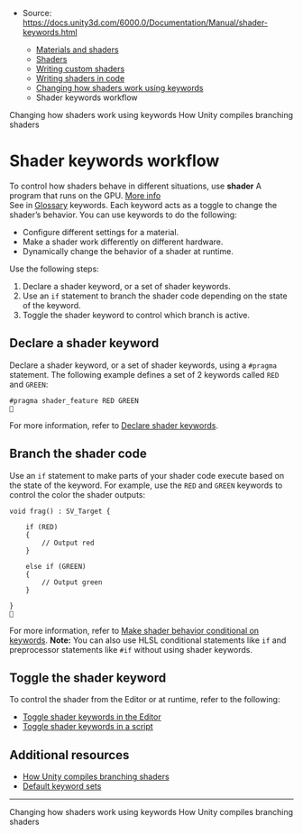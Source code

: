 * Source: https://docs.unity3d.com/6000.0/Documentation/Manual/shader-keywords.html

  * [Materials and shaders](https://docs.unity3d.com/6000.0/Documentation/Manual/materials-and-shaders.html)
  * [Shaders](https://docs.unity3d.com/6000.0/Documentation/Manual/Shaders.html)
  * [Writing custom shaders](https://docs.unity3d.com/6000.0/Documentation/Manual/writing-custom-shaders.html)
  * [Writing shaders in code](https://docs.unity3d.com/6000.0/Documentation/Manual/shader-writing.html)
  * [Changing how shaders work using keywords](https://docs.unity3d.com/6000.0/Documentation/Manual/SL-MultipleProgramVariants.html)
  * Shader keywords workflow


[](https://docs.unity3d.com/6000.0/Documentation/Manual/SL-MultipleProgramVariants.html)
Changing how shaders work using keywords
[](https://docs.unity3d.com/6000.0/Documentation/Manual/shader-conditionals-choose-a-type.html)
How Unity compiles branching shaders
# Shader keywords workflow
To control how shaders behave in different situations, use **shader** A program that runs on the GPU. [More info](https://docs.unity3d.com/6000.0/Documentation/Manual/Shaders.html)  
See in [Glossary](https://docs.unity3d.com/6000.0/Documentation/Manual/Glossary.html#Shader) keywords. Each keyword acts as a toggle to change the shader’s behavior.
You can use keywords to do the following:
  * Configure different settings for a material.
  * Make a shader work differently on different hardware.
  * Dynamically change the behavior of a shader at runtime.


Use the following steps:
  1. Declare a shader keyword, or a set of shader keywords.
  2. Use an `if` statement to branch the shader code depending on the state of the keyword.
  3. Toggle the shader keyword to control which branch is active.


## Declare a shader keyword
Declare a shader keyword, or a set of shader keywords, using a `#pragma` statement. The following example defines a set of 2 keywords called `RED` and `GREEN`:
```
#pragma shader_feature RED GREEN

```

For more information, refer to [Declare shader keywords](https://docs.unity3d.com/6000.0/Documentation/Manual/SL-MultipleProgramVariants-declare.html).
## Branch the shader code
Use an `if` statement to make parts of your shader code execute based on the state of the keyword. For example, use the `RED` and `GREEN` keywords to control the color the shader outputs:
```
void frag() : SV_Target {

    if (RED)
    {
        // Output red
    }
    
    else if (GREEN)
    {
        // Output green
    }

}

```

For more information, refer to [Make shader behavior conditional on keywords](https://docs.unity3d.com/6000.0/Documentation/Manual/SL-MultipleProgramVariants-make-conditionals.html).
**Note:** You can also use HLSL conditional statements like `if` and preprocessor statements like `#if` without using shader keywords.
## Toggle the shader keyword
To control the shader from the Editor or at runtime, refer to the following:
  * [Toggle shader keywords in the Editor](https://docs.unity3d.com/6000.0/Documentation/Manual/shader-keywords-material-inspector.html)
  * [Toggle shader keywords in a script](https://docs.unity3d.com/6000.0/Documentation/Manual/shader-keywords-scripts.html)


## Additional resources
  * [How Unity compiles branching shaders](https://docs.unity3d.com/6000.0/Documentation/Manual/shader-conditionals-choose-a-type.html)
  * [Default keyword sets](https://docs.unity3d.com/6000.0/Documentation/Manual/shaders-keywords-built-in)


* * *
[](https://docs.unity3d.com/6000.0/Documentation/Manual/SL-MultipleProgramVariants.html)
Changing how shaders work using keywords
[](https://docs.unity3d.com/6000.0/Documentation/Manual/shader-conditionals-choose-a-type.html)
How Unity compiles branching shaders
